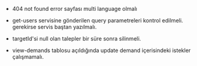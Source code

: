 * 404 not found error sayfası multi language olmalı

* get-users servisine gönderilen query parametreleri kontrol edilmeli. gerekirse servis baştan yazılmalı.


* targetId'si null olan talepler bir süre sonra silinmeli.

* view-demands tablosu açıldığında update demand içerisindeki istekler çalışmamalı. 